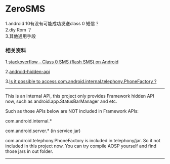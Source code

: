 ZeroSMS
=======

1.android 10有没有可能成功发送class 0 短信？  
2.diy Rom ？  
3.其他通用手段  


### 相关资料

1.[stackoverflow - Class 0 SMS (flash SMS) on Android ](https://stackoverflow.com/questions/9123125/class-0-sms-flash-sms-on-android/)

2.[android-hidden-api](https://github.com/anggrayudi/android-hidden-api)

3.[Is it possible to access com.android.internal.telephony.PhoneFactory ?](https:github.com/anggrayudi/android-hidden-api/issues/37)

---

This is an internal API, this project only provides Framework hidden API now, such as android.app.StatusBarManager and etc.

Such as those APIs below are NOT included in Framework APIs:

com.android.internal.*

com.android.server.* (in service jar)

com.android.telephony.PhoneFactory is included in telephony/jar. So it not included in this project now. You can try compile AOSP yourself and find those jars in out folder.

---
